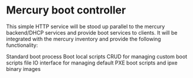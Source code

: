 # Mercury boot controller

This simple HTTP service will be stood up parallel to the mercury backend/DHCP services and provide boot services to clients. It will be integrated with the mercury inventory and provide the following functionality:

Standard boot process
Boot local scripts
CRUD for managing custom boot scripts
file IO interface for managing default PXE boot scripts and ipxe binary images

